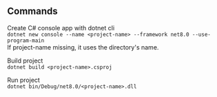 ## Commands

Create C# console app with dotnet cli <br>
```dotnet new console --name <project-name> --framework net8.0 --use-program-main``` <br>
If project-name missing, it uses the directory's name.

Build project <br>
```dotnet build <project-name>.csproj```

Run project <br>
```dotnet bin/Debug/net8.0/<project-name>.dll```